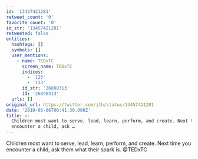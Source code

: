 ```yaml
---
id: '13457421281'
retweet_count: '0'
favorite_count: '0'
id_str: '13457421281'
retweeted: false
entities:
  hashtags: []
  symbols: []
  user_mentions:
    - name: TEDxTC
      screen_name: TEDxTC
      indices:
        - '126'
        - '133'
      id_str: '26898313'
      id: '26898313'
  urls: []
original_url: https://twitter.com/jth/status/13457421281
date: '2010-05-06T00:41:30.000Z'
title: >-
  Children most want to serve, lead, learn, perform, and create. Next time you
  encounter a child, ask …
---
```


Children most want to serve, lead, learn, perform, and create. Next time you encounter a child, ask them what their spark is. @TEDxTC
